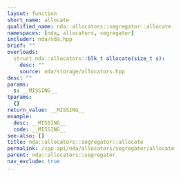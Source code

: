 ```yaml
---
layout: function
short_name: allocate
qualified_name: nda::allocators::segregator::allocate
namespaces: [nda, allocators, segregator]
includer: nda/nda.hpp
brief: ""
overloads:
  struct nda::allocators::blk_t allocate(size_t s):
    desc: ""
    source: nda/storage/allocators.hpp
desc: ""
params:
  s: __MISSING__
tparams:
  {}
return_value: __MISSING__
example:
  desc: __MISSING__
  code: __MISSING__
see-also: []
title: nda::allocators::segregator::allocate
permalink: /cpp-api/nda/allocators/segregator/allocate
parent: nda::allocators::segregator
nav_exclude: true
...
```


